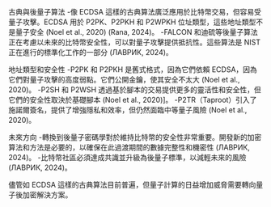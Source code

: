 
古典與後量子算法
-像 ECDSA 這樣的古典算法廣泛應用於比特幣交易，但容易受量子攻擊。ECDSA 用於 P2PK、P2PKH 和 P2WPKH 位址類型，這些地址類型不是量子安全 (Noel et al., 2020) (Rana, 2024)。 
-FALCON 和迪硫等後量子算法正在考慮以未來的比特幣安全性，可以對量子攻擊提供抵抗性。這些算法是 NIST 正在進行的標準化工作的一部分 (ЛАВРИК, 2024)。

地址類型和安全性
-P2PK 和 P2PKH 是舊式格式，因為它們依賴 ECDSA，因為它們對量子攻擊的高度弱點。它們公開金鑰，使其安全不太大 (Noel et al., 2020)。 
-P2SH 和 P2WSH 透過基於腳本的交易提供更多的靈活性和安全性，但它們的安全性取決於基礎腳本 (Noel et al., 2020)]。 
-P2TR（Taproot）引入了施諾爾簽名，提供了增強隱私和效率，但仍然面臨中等量子風險 (Noel et al., 2020)。

未來方向
-轉換到後量子密碼學對於維持比特幣的安全性非常重要。開發新的加密算法和方法是必要的，以確保在此過渡期間的數據完整性和機密性 (ЛАВРИК, 2024)。 
-比特幣社區必須達成共識並升級為後量子標準，以減輕未來的風險 (ЛАВРИК, 2024)。

儘管如 ECDSA 這樣的古典算法目前普遍，但量子計算的日益增加威脅需要轉向量子後加密解決方案。
